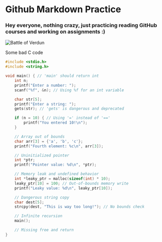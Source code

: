 # Github Markdown Practice

### Hey everyone, nothing crazy, just practicing reading GitHub courses and working on assignments :)


![Battle of Verdun](https://upload.wikimedia.org/wikipedia/commons/thumb/e/e6/Bataille_de_Verdun_1916.jpg/640px-Bataille_de_Verdun_1916.jpg)

Some bad C code

```c
#include <stdio.h> 
#include <string.h> 

void main() { // 'main' should return int
    int n; 
    printf("Enter a number: "); 
    scanf("%f", &n); // Using %f for an int variable

    char str[5]; 
    printf("Enter a string: "); 
    gets(str); // 'gets' is dangerous and deprecated

    if (n = 10) { // Using '=' instead of '=='
        printf("You entered 10!\n");
    }

    // Array out of bounds
    char arr[3] = {'a', 'b', 'c'};
    printf("Fourth element: %c\n", arr[3]);

    // Uninitialized pointer
    int *ptr;
    printf("Pointer value: %d\n", *ptr);

    // Memory leak and undefined behavior
    int *leaky_ptr = malloc(sizeof(int) * 10); 
    leaky_ptr[10] = 100; // Out-of-bounds memory write
    printf("Leaky value: %d\n", leaky_ptr[10]);

    // Dangerous string copy
    char dest[5];
    strcpy(dest, "This is way too long!"); // No bounds check

    // Infinite recursion
    main();

    // Missing free and return
}
```
